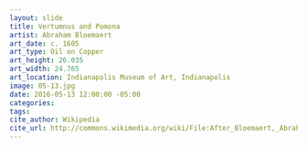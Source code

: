 ```yaml
---
layout: slide
title: Vertumnus and Pomona
artist: Abraham Bloemaert
art_date: c. 1605
art_type: Oil on Copper
art_height: 26.035
art_width: 24.765
art_location: Indianapolis Museum of Art, Indianapolis
image: 05-13.jpg
date: 2016-05-13 12:00:00 -05:00
categories:
tags:
cite_author: Wikipedia
cite_url: http://commons.wikimedia.org/wiki/File:After_Bloemaert,_Abraham_-_Vertumnus_and_Pomona_-_Google_Art_Project.jpg
---
```

